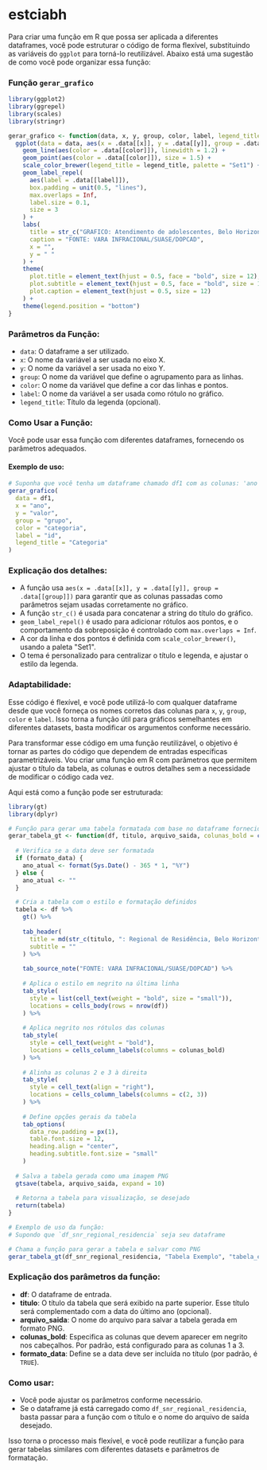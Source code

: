 # estciabh
Para criar uma função em R que possa ser aplicada a diferentes dataframes, você pode estruturar o código de forma flexível, substituindo as variáveis do `ggplot` para torná-lo reutilizável. Abaixo está uma sugestão de como você pode organizar essa função:


### Função `gerar_grafico`

```r
library(ggplot2)
library(ggrepel)
library(scales)
library(stringr)

gerar_grafico <- function(data, x, y, group, color, label, legend_title = "Legenda") {
  ggplot(data = data, aes(x = .data[[x]], y = .data[[y]], group = .data[[group]])) +
    geom_line(aes(color = .data[[color]]), linewidth = 1.2) +
    geom_point(aes(color = .data[[color]]), size = 1.5) +
    scale_color_brewer(legend_title = legend_title, palette = "Set1") +
    geom_label_repel(
      aes(label = .data[[label]]),
      box.padding = unit(0.5, "lines"),
      max.overlaps = Inf,
      label.size = 0.1,
      size = 3
    ) +
    labs(
      title = str_c("GRAFICO: Atendimento de adolescentes, Belo Horizonte, 2015 a ", format(Sys.Date() - 365 * 1, "%Y")),
      caption = "FONTE: VARA INFRACIONAL/SUASE/DOPCAD",
      x = "",
      y = " "
    ) +
    theme(
      plot.title = element_text(hjust = 0.5, face = "bold", size = 12),
      plot.subtitle = element_text(hjust = 0.5, face = "bold", size = 12),
      plot.caption = element_text(hjust = 0.5, size = 12)
    ) +
    theme(legend.position = "bottom")
}
```

### Parâmetros da Função:
- `data`: O dataframe a ser utilizado.
- `x`: O nome da variável a ser usada no eixo X.
- `y`: O nome da variável a ser usada no eixo Y.
- `group`: O nome da variável que define o agrupamento para as linhas.
- `color`: O nome da variável que define a cor das linhas e pontos.
- `label`: O nome da variável a ser usada como rótulo no gráfico.
- `legend_title`: Título da legenda (opcional).

### Como Usar a Função:
Você pode usar essa função com diferentes dataframes, fornecendo os parâmetros adequados.

#### Exemplo de uso:

```r
# Suponha que você tenha um dataframe chamado df1 com as colunas: 'ano', 'valor', 'grupo', 'categoria' e 'id'
gerar_grafico(
  data = df1,
  x = "ano",
  y = "valor",
  group = "grupo",
  color = "categoria",
  label = "id",
  legend_title = "Categoria"
)
```

### Explicação dos detalhes:
- A função usa `aes(x = .data[[x]], y = .data[[y]], group = .data[[group]])` para garantir que as colunas passadas como parâmetros sejam usadas corretamente no gráfico.
- A função `str_c()` é usada para concatenar a string do título do gráfico.
- `geom_label_repel()` é usado para adicionar rótulos aos pontos, e o comportamento da sobreposição é controlado com `max.overlaps = Inf`.
- A cor da linha e dos pontos é definida com `scale_color_brewer()`, usando a paleta "Set1".
- O tema é personalizado para centralizar o título e legenda, e ajustar o estilo da legenda.

### Adaptabilidade:
Esse código é flexível, e você pode utilizá-lo com qualquer dataframe desde que você forneça os nomes corretos das colunas para `x`, `y`, `group`, `color` e `label`. Isso torna a função útil para gráficos semelhantes em diferentes datasets, basta modificar os argumentos conforme necessário.




Para transformar esse código em uma função reutilizável, o objetivo é tornar as partes do código que dependem de entradas específicas parametrizáveis. Vou criar uma função em R com parâmetros que permitem ajustar o título da tabela, as colunas e outros detalhes sem a necessidade de modificar o código cada vez.

Aqui está como a função pode ser estruturada:

```r
library(gt)
library(dplyr)

# Função para gerar uma tabela formatada com base no dataframe fornecido
gerar_tabela_gt <- function(df, titulo, arquivo_saida, colunas_bold = c(1:3), formato_data = TRUE) {
  
  # Verifica se a data deve ser formatada
  if (formato_data) {
    ano_atual <- format(Sys.Date() - 365 * 1, "%Y")
  } else {
    ano_atual <- ""
  }

  # Cria a tabela com o estilo e formatação definidos
  tabela <- df %>%
    gt() %>%
    
    tab_header(
      title = md(str_c(titulo, ": Regional de Residência, Belo Horizonte, ", ano_atual)),
      subtitle = ""
    ) %>%
    
    tab_source_note("FONTE: VARA INFRACIONAL/SUASE/DOPCAD") %>%
    
    # Aplica o estilo em negrito na última linha
    tab_style(
      style = list(cell_text(weight = "bold", size = "small")),
      locations = cells_body(rows = nrow(df))
    ) %>%
    
    # Aplica negrito nos rótulos das colunas
    tab_style(
      style = cell_text(weight = "bold"),
      locations = cells_column_labels(columns = colunas_bold)
    ) %>%
    
    # Alinha as colunas 2 e 3 à direita
    tab_style(
      style = cell_text(align = "right"),
      locations = cells_column_labels(columns = c(2, 3))
    ) %>%
    
    # Define opções gerais da tabela
    tab_options(
      data_row.padding = px(1),
      table.font.size = 12,
      heading.align = "center",
      heading.subtitle.font.size = "small"
    )
  
  # Salva a tabela gerada como uma imagem PNG
  gtsave(tabela, arquivo_saida, expand = 10)
  
  # Retorna a tabela para visualização, se desejado
  return(tabela)
}

# Exemplo de uso da função:
# Supondo que `df_snr_regional_residencia` seja seu dataframe

# Chama a função para gerar a tabela e salvar como PNG
gerar_tabela_gt(df_snr_regional_residencia, "Tabela Exemplo", "tabela_exemplo.png")
```

### Explicação dos parâmetros da função:

- **df**: O dataframe de entrada.
- **titulo**: O título da tabela que será exibido na parte superior. Esse título será complementado com a data do último ano (opcional).
- **arquivo_saida**: O nome do arquivo para salvar a tabela gerada em formato PNG.
- **colunas_bold**: Especifica as colunas que devem aparecer em negrito nos cabeçalhos. Por padrão, está configurado para as colunas 1 a 3.
- **formato_data**: Define se a data deve ser incluída no título (por padrão, é `TRUE`).

### Como usar:
- Você pode ajustar os parâmetros conforme necessário.
- Se o dataframe já está carregado como `df_snr_regional_residencia`, basta passar para a função com o título e o nome do arquivo de saída desejado.

Isso torna o processo mais flexível, e você pode reutilizar a função para gerar tabelas similares com diferentes datasets e parâmetros de formatação.

